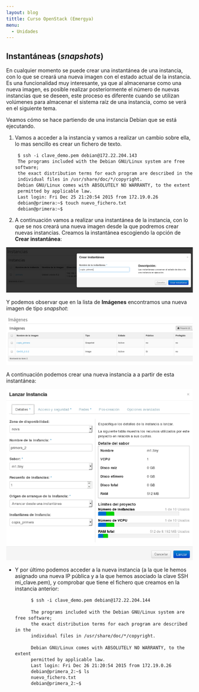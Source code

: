 ```yaml
---
layout: blog
tittle: Curso OpenStack (Emergya)
menu:
  - Unidades
---
```


## Instantáneas (*snapshots*)

En cualquier momento se puede crear una instantánea de una instancia,
con lo que se creará una nueva imagen con el estado actual de la
instancia. Es una funcionalidad muy interesante, ya que al almacenarse
como una nueva imagen, es posible realizar posteriormente el número de
nuevas instancias que se deseen, este proceso es diferente cuando se
utilizan volúmenes para almacenar el sistema raíz de una instancia,
como se verá en el siguiente tema.

Veamos cómo se hace partiendo de una instancia Debian que se está
ejecutando.

1. Vamos a acceder a la instancia y vamos a realizar un cambio sobre
ella, lo mas sencillo es crear un fichero de texto.

		$ ssh -i clave_demo.pem debian@172.22.204.143			
		The programs included with the Debian GNU/Linux system are free software;
		the exact distribution terms for each program are described in the
		individual files in /usr/share/doc/*/copyright.			
		Debian GNU/Linux comes with ABSOLUTELY NO WARRANTY, to the extent
		permitted by applicable law.
		Last login: Fri Dec 25 21:20:54 2015 from 172.19.0.26
		debian@primera:~$ touch nuevo_fichero.txt
		debian@primera:~$


2. A continuación vamos a realizar una instantánea de la instancia,
con lo que se nos creará una nueva imagen desde la que podremos crear
nuevas instancias. Creamos la instantánea escogiendo la opción de **Crear instantánea**:


![snapshot](img/instantanea/01.png)

Y podemos observar que en la lista de **Imágenes** encontramos una nueva
  imagen de tipo *snapshot*:


![snapshot](img/instantanea/02.png)

A continuación podemos crear una nueva instancia a a partir de esta
  instantánea: 


![snapshot](img/instantanea/03.png)


* Y por último podemos acceder a la nueva instancia (a la que le
hemos asignado una nueva IP pública y a la que hemos asociado la
clave SSH mi_clave.pem), y comprobar que tiene el fichero que
creamos en la instancia anterior: 

			$ ssh -i clave_demo.pem debian@172.22.204.144			

			The programs included with the Debian GNU/Linux system are free software;
			the exact distribution terms for each program are described in the
			individual files in /usr/share/doc/*/copyright.			

			Debian GNU/Linux comes with ABSOLUTELY NO WARRANTY, to the extent
			permitted by applicable law.
			Last login: Fri Dec 26 21:20:54 2015 from 172.19.0.26
			debian@primera_2:~$ ls
			nuevo_fichero.txt
			debian@primera_2:~$ 

